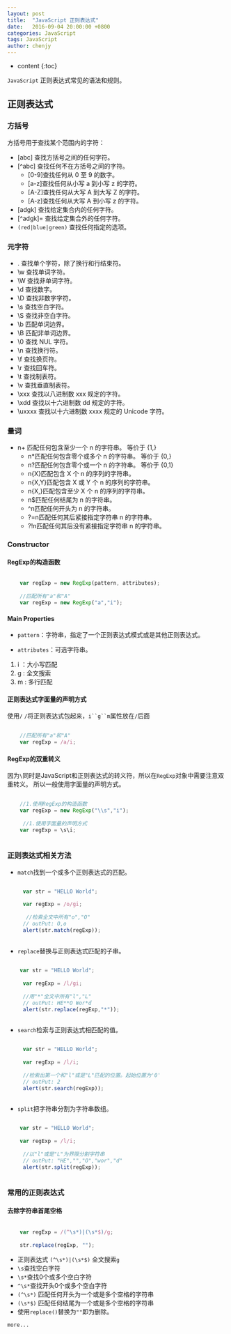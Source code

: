 ```yaml
---
layout: post
title:  "JavaScript 正则表达式"
date:   2016-09-04 20:00:00 +0800
categories: JavaScript
tags: JavaScript
author: chenjy
---
```


* content
{:toc}

`JavaScript` 正则表达式常见的语法和规则。




## 正则表达式

### 方括号

方括号用于查找某个范围内的字符：

* [abc]	查找方括号之间的任何字符。
* [^abc] 查找任何不在方括号之间的字符。
  * [0-9]查找任何从 0 至 9 的数字。
  * [a-z]查找任何从小写 a 到小写 z 的字符。
  * [A-Z]查找任何从大写 A 到大写 Z 的字符。
  * [A-z]查找任何从大写 A 到小写 z 的字符。
* [adgk] 查找给定集合内的任何字符。
* [^adgk]= 查找给定集合外的任何字符。
* `(red|blue|green)` 查找任何指定的选项。

### 元字符

* .  查找单个字符，除了换行和行结束符。
* \w 查找单词字符。
* \W 查找非单词字符。
* \d 查找数字。
* \D 查找非数字字符。
* \s 查找空白字符。
* \S 查找非空白字符。
* \b 匹配单词边界。
* \B 匹配非单词边界。
* \0 查找 NUL 字符。
* \n 查找换行符。
* \f 查找换页符。
* \r 查找回车符。
* \t 查找制表符。
* \v 查找垂直制表符。
* \xxx 查找以八进制数 xxx 规定的字符。
* \xdd 查找以十六进制数 dd 规定的字符。
* \uxxxx 查找以十六进制数 xxxx 规定的 Unicode 字符。

### 量词

* n+	匹配任何包含至少一个 n 的字符串。 等价于 {1,}
  * n*匹配任何包含零个或多个 n 的字符串。 等价于 {0,}
  * n?匹配任何包含零个或一个 n 的字符串。 等价于 {0,1}
  * n{X}匹配包含 X 个 n 的序列的字符串。
  * n{X,Y}匹配包含 X 或 Y 个 n 的序列的字符串。
  * n{X,}匹配包含至少 X 个 n 的序列的字符串。
  * n$匹配任何结尾为 n 的字符串。
  * ^n匹配任何开头为 n 的字符串。
  * ?=n匹配任何其后紧接指定字符串 n 的字符串。
  * ?!n匹配任何其后没有紧接指定字符串 n 的字符串。

### Constructor

#### RegExp的构造函数

```js

    var regExp = new RegExp(pattern, attributes); 
    
    //匹配所有"a"和"A"
    var regExp = new RegExp("a","i");

```

#### Main Properties

* `pattern`：字符串，指定了一个正则表达式模式或是其他正则表达式。

* `attributes`：可选字符串。

1. i ：大小写匹配
2. g : 全文搜索
3. m : 多行匹配

#### 正则表达式字面量的声明方式

使用`/` `/`将正则表达式包起来，`i``g``m`属性放在`/`后面

```js
    
    //匹配所有"a"和"A"
    var regExp = /a/i;

```

#### RegExp的双重转义

因为`\`同时是JavaScript和正则表达式的转义符，所以在`RegExp`对象中需要注意双重转义。
所以一般使用字面量的声明方式。

```js
    
    //1.使用RegExp的构造函数
    var regExp = new RegExp("\\s","i");
    
     //1.使用字面量的声明方式
    var regExp = \s\i;
    

```

### 正则表达式相关方法

* `match`找到一个或多个正则表达式的匹配。 

```js

     var str = "HELLO World";
     
     var regExp = /o/gi;
     
      //检索全文中所有"o","O"
     // outPut: O,o
     alert(str.match(regExp));
 
```

* `replace`替换与正则表达式匹配的子串。 

```js
 
    var str = "HELLO World";
       
     var regExp = /l/gi;
     
     //用"*"全文中所有"l","L"
     // outPut: HE**O Wor*d
     alert(str.replace(regExp,"*"));
 
```

* `search`检索与正则表达式相匹配的值。 

```js

     var str = "HELLO World";
       
     var regExp = /l/i;
     
     //检索出第一个和"l"或是"L"匹配的位置。起始位置为'0'
     // outPut: 2
     alert(str.search(regExp));
 
```

* `split`把字符串分割为字符串数组。 

```js

    var str = "HELLO World";
       
    var regExp = /l/i;
     
     //以"l"或是"L"为界限分割字符串
     // outPut: "HE","","O","wor","d"
     alert(str.split(regExp));
 
```

### 常用的正则表达式

#### 去除字符串首尾空格

```js
    
    var regExp = /(^\s*)|(\s*$)/g;
    
    str.replace(regExp, ""); 

```

* 正则表达式 `(^\s*)|(\s*$)` 全文搜索`g`
* `\s`查找空白字符
* `\s*`查找0个或多个空白字符
* `^\s*`查找开头0个或多个空白字符
* `(^\s*)` 匹配任何开头为一个或是多个空格的字符串
* `(\s*$)` 匹配任何结尾为一个或是多个空格的字符串
* 使用`replace()`替换为`""`即为删除。

`more...`
